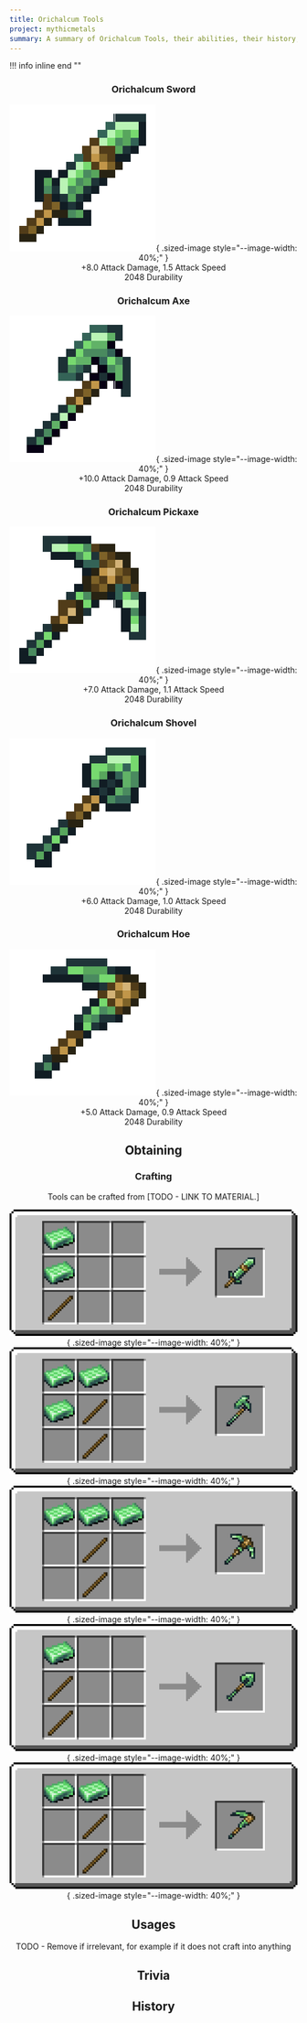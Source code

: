 ```yaml
---
title: Orichalcum Tools
project: mythicmetals
summary: A summary of Orichalcum Tools, their abilities, their history, and how to craft them.
---
```


!!! info inline end ""
    <center class=tooltip>
    <h3>**Orichalcum Sword**</h3>
    ![WRITE ALT TEXT HERE](../../assets/mythicmetals/orichalcum_sword.png){ .sized-image style="--image-width: 40%;" }<br>
    +8.0 Attack Damage, 1.5 Attack Speed<br>
    2048 Durability<br>
    <h3>**Orichalcum Axe**</h3>
    ![WRITE ALT TEXT HERE](../../assets/mythicmetals/orichalcum_axe.png){ .sized-image style="--image-width: 40%;" }<br>
    +10.0 Attack Damage, 0.9 Attack Speed<br>
    2048 Durability<br>
    <h3>**Orichalcum Pickaxe**</h3>
    ![WRITE ALT TEXT HERE](../../assets/mythicmetals/orichalcum_pickaxe.png){ .sized-image style="--image-width: 40%;" }<br>
    +7.0 Attack Damage, 1.1 Attack Speed<br>
    2048 Durability<br>
    <h3>**Orichalcum Shovel**</h3>
    ![WRITE ALT TEXT HERE](../../assets/mythicmetals/orichalcum_shovel.png){ .sized-image style="--image-width: 40%;" }<br>
    +6.0 Attack Damage, 1.0 Attack Speed<br>
    2048 Durability<br>
    <h3>**Orichalcum Hoe**</h3>
    ![WRITE ALT TEXT HERE](../../assets/mythicmetals/orichalcum_hoe.png){ .sized-image style="--image-width: 40%;" }<br>
    +5.0 Attack Damage, 0.9 Attack Speed<br>
    2048 Durability<br>

## Obtaining

### Crafting

Tools can be crafted from [TODO - LINK TO MATERIAL.]

![Image of the recipe for Orichalcum Sword](../../assets/mythicmetals/recipes/tools/orichalcum_sword.png){ .sized-image style="--image-width: 40%;" }
![Image of the recipe for Orichalcum Axe](../../assets/mythicmetals/recipes/tools/orichalcum_axe.png){ .sized-image style="--image-width: 40%;" }
![Image of the recipe for Orichalcum Pickaxe](../../assets/mythicmetals/recipes/tools/orichalcum_pickaxe.png){ .sized-image style="--image-width: 40%;" }
![Image of the recipe for Orichalcum Shovel](../../assets/mythicmetals/recipes/tools/orichalcum_shovel.png){ .sized-image style="--image-width: 40%;" }
![Image of the recipe for Orichalcum Hoe](../../assets/mythicmetals/recipes/tools/orichalcum_hoe.png){ .sized-image style="--image-width: 40%;" }

## Usages

TODO - Remove if irrelevant, for example if it does not craft into anything

## Trivia

## History

